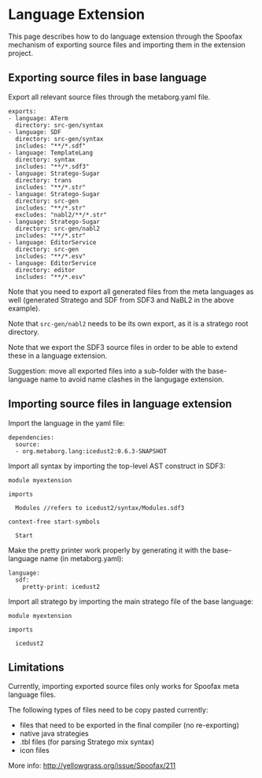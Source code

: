 # Language Extension

This page describes how to do language extension through the Spoofax mechanism of exporting source files and importing them in the extension project.

## Exporting source files in base language

Export all relevant source files through the metaborg.yaml file.

```
exports:
- language: ATerm
  directory: src-gen/syntax
- language: SDF
  directory: src-gen/syntax
  includes: "**/*.sdf"
- language: TemplateLang
  directory: syntax
  includes: "**/*.sdf3"
- language: Stratego-Sugar
  directory: trans
  includes: "**/*.str"
- language: Stratego-Sugar
  directory: src-gen
  includes: "**/*.str"
  excludes: "nabl2/**/*.str"
- language: Stratego-Sugar
  directory: src-gen/nabl2
  includes: "**/*.str"
- language: EditorService
  directory: src-gen
  includes: "**/*.esv"
- language: EditorService
  directory: editor
  includes: "**/*.esv"
```

Note that you need to export all generated files from the meta languages as well (generated Stratego and SDF from SDF3 and NaBL2 in the above example).

Note that `src-gen/nabl2` needs to be its own export, as it is a stratego root directory.

Note that we export the SDF3 source files in order to be able to extend these in a language extension.

Suggestion: move all exported files into a sub-folder with the base-language name to avoid name clashes in the langugage extension.

## Importing source files in language extension

Import the language in the yaml file:

```
dependencies:
  source:
  - org.metaborg.lang:icedust2:0.6.3-SNAPSHOT
```

Import all syntax by importing the top-level AST construct in SDF3:

```
module myextension

imports
  
  Modules //refers to icedust2/syntax/Modules.sdf3

context-free start-symbols
  
  Start
```

Make the pretty printer work properly by generating it with the base-language name (in metaborg.yaml):

```
language:
  sdf:
    pretty-print: icedust2
```

Import all stratego by importing the main stratego file of the base language:

```
module myextension

imports
  
  icedust2
```

## Limitations

Currently, importing exported source files only works for Spoofax meta language files.

The following types of files need to be copy pasted currently:

- files that need to be exported in the final compiler (no re-exporting)
- native java strategies
- .tbl files (for parsing Stratego mix syntax)
- icon files

More info: http://yellowgrass.org/issue/Spoofax/211